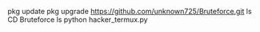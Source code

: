 pkg update
pkg upgrade
https://github.com/unknown725/Bruteforce.git
ls
CD Bruteforce
ls
python hacker_termux.py
